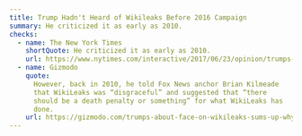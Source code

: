 ```yaml
---
title: Trump Hadn't Heard of Wikileaks Before 2016 Campaign
summary: He criticized it as early as 2010.
checks:
  - name: The New York Times
    shortQuote: He criticized it as early as 2010.
    url: https://www.nytimes.com/interactive/2017/06/23/opinion/trumps-lies.html
  - name: Gizmodo
    quote:
      However, back in 2010, he told Fox News anchor Brian Kilmeade
      that WikiLeaks was “disgraceful” and suggested that “there
      should be a death penalty or something” for what WikiLeaks has
      done.
    url: https://gizmodo.com/trumps-about-face-on-wikileaks-sums-up-why-hes-so-untru-1794600767
---
```

